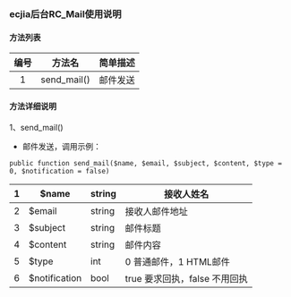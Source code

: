 ### ecjia后台RC_Mail使用说明



#### 方法列表

| 编号 |   方法名    | 简单描述 |
| :--: | :---------: | :------: |
|  1   | send_mail() | 邮件发送 |

#### 方法详细说明

1、send_mail()

- 邮件发送，调用示例：

```
public function send_mail($name, $email, $subject, $content, $type = 0, $notification = false)
```

| 1    | $name         | string | 接收人姓名                    |
| ---- | ------------- | ------ | ----------------------------- |
| 2    | $email        | string | 接收人邮件地址                |
| 3    | $subject      | string | 邮件标题                      |
| 4    | $content      | string | 邮件内容                      |
| 5    | $type         | int    | 0 普通邮件，1 HTML邮件        |
| 6    | $notification | bool   | true 要求回执，false 不用回执 |